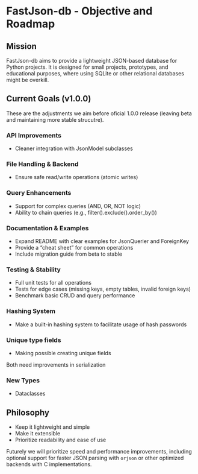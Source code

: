 # FastJson-db - Objective and Roadmap #

## Mission ##

FastJson-db aims to provide a lightweight JSON-based database for Python projects. It is designed for small projects, prototypes, and educational purposes, where using SQLite or other relational databases might be overkill.

## Current Goals (v1.0.0) ##

These are the adjustments we aim before oficial 1.0.0 release (leaving beta and maintaining more stable strucutre).

### API Improvements ###

- Cleaner integration with JsonModel subclasses

### File Handling & Backend ###

- Ensure safe read/write operations (atomic writes)

### Query Enhancements ###

- Support for complex queries (AND, OR, NOT logic)
- Ability to chain queries (e.g., filter().exclude().order_by())

### Documentation & Examples ###

- Expand README with clear examples for JsonQuerier and ForeignKey
- Provide a “cheat sheet” for common operations
- Include migration guide from beta to stable

### Testing & Stability ###

- Full unit tests for all operations
- Tests for edge cases (missing keys, empty tables, invalid foreign keys)
- Benchmark basic CRUD and query performance

### Hashing System ###

- Make a built-in hashing system to facilitate usage of hash passwords

### Unique type fields ###

- Making possible creating unique fields

Both need improvements in serialization

### New Types ###

- Dataclasses

## Philosophy ##

- Keep it lightweight and simple
- Make it extensible
- Prioritize readability and ease of use

Futurely we will prioritize speed and performance improvements, including optional support for faster JSON parsing with `orjson` or other optimized backends with C implementations.
